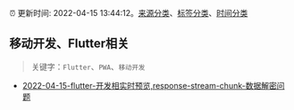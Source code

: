 :alarm_clock: 更新时间: 2022-04-15 13:44:12。[来源分类](../README.md)、[标签分类](../TAGS.md)、[时间分类](../TIMELINE.md)

## 移动开发、Flutter相关


> 关键字：`Flutter`、`PWA`、`移动开发`



- [2022-04-15-flutter-开发相实时预览,response-stream-chunk-数据解密问题](https://www.v2ex.com/t/847221) 